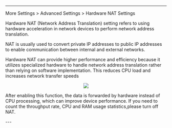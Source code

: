 
---
More Settings > Advanced Settings > Hardware NAT Settings
<p class="text">
Hardware NAT (Network Address Translation) setting refers to using hardware acceleration in network devices to perform network address translation. 
</p>
<p class="text">
NAT is usually used to convert private IP addresses to public IP addresses to enable communication between internal and external networks.
</p>
<p class="text">
Hardware NAT can provide higher performance and efficiency because it utilizes specialized hardware to handle network address translation rather than relying on software implementation. This reduces CPU load and increases network transfer speeds
</p>
<div style="text-align: center;">
    <img class="boxshadow" src="/images/hardware.png">
</div>
<p class="text">
After enabling this function, the data is forwarded by hardware instead of CPU processing, which can improve device performance. If you need to count the throughput rate, CPU and RAM usage statistics,please turn off NAT.
</p>
---






